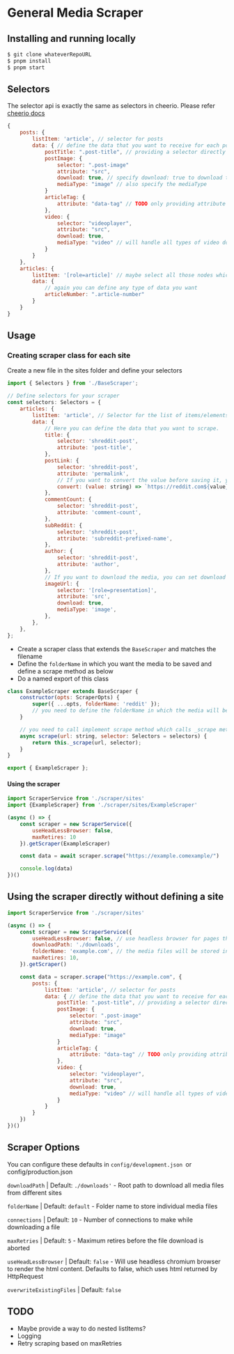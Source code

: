 # General Media Scraper

## Installing and running locally

```bash
$ git clone whateverRepoURL
$ pnpm install
$ pnpm start
```


## Selectors

The selector api is exactly the same as selectors in cheerio. Please refer [cheerio docs](https://cheerio.js.org/docs/basics/selecting) 

```js
{
    posts: {
        listItem: 'article', // selector for posts
        data: { // define the data that you want to receive for each post
            postTitle: ".post-title", // providing a selector directly will resolve to text content
            postImage: {
                selector: ".post-image"
                attribute: "src",
                download: true, // specify download: true to download the media
                mediaType: "image" // also specify the mediaType
            }
            articleTag: {
                attribute: "data-tag" // TODO only providing attribute should run the query on the root listItem / article node
            },
            video: {
                selector: "videoplayer",
                attribute: "src",
                download: true,
                mediaType: "video" // will handle all types of video downloading including m3u8 playlists.
            }
        }
    },
    articles: {
        listItem: '[role=article]' // maybe select all those nodes which have attribute role=article
        data: {
            // again you can define any type of data you want 
            articleNumber: ".article-number"
        }
    }
}
```

## Usage

### Creating scraper class for each site

Create a new file in the sites folder and define your selectors

```js
import { Selectors } from './BaseScraper';

// Define selectors for your scraper
const selectors: Selectors = {
    articles: {
        listItem: 'article', // Selector for the list of items/elements
        data: {
            // Here you can define the data that you want to scrape.
            title: {
                selector: 'shreddit-post',
                attribute: 'post-title',
            },
            postLink: {
                selector: 'shreddit-post',
                attribute: 'permalink',
                // If you want to convert the value before saving it, you can define a convert call back function.
                convert: (value: string) => `https://reddit.com${value}`,
            },
            commentCount: {
                selector: 'shreddit-post',
                attribute: 'comment-count',
            },
            subReddit: {
                selector: 'shreddit-post',
                attribute: 'subreddit-prefixed-name',
            },
            author: {
                selector: 'shreddit-post',
                attribute: 'author',
            },
            // If you want to download the media, you can set download to true and must provide mediaType
            imageUrl: {
                selector: '[role=presentation]',
                attribute: 'src',
                download: true,
                mediaType: 'image',
            },
        },
    },
};
```

- Create a scraper class that extends the `BaseScraper` and matches the filename
- Define the `folderName` in which you want the media to be saved and define a scrape method as below
- Do a named export of this class
```js
class ExampleScraper extends BaseScraper {
    constructor(opts: ScraperOpts) {
        super({ ...opts, folderName: 'reddit' });
        // you need to define the folderName in which the media will be saved
    }

    // you need to call implement scrape method which calls _scrape method and pass the selectors
    async scrape(url: string, selector: Selectors = selectors) {
        return this._scrape(url, selector);
    }
}

export { ExampleScraper };
```
#### Using the scraper

```js
import ScraperService from './scraper/sites'
import {ExampleScraper} from './scraper/sites/ExampleScraper'

(async () => {
    const scraper = new ScraperService({
        useHeadLessBrowser: false,
        maxRetires: 10
    }).getScraper(ExampleScraper)

    const data = await scraper.scrape("https://example.comexample/")

    console.log(data)
})()
```

## Using the scraper directly without defining a site

```js
import ScraperService from './scraper/sites'

(async () => {
    const scraper = new ScraperService({
        useHeadLessBrowser: false, // use headless browser for pages that need rendering
        downloadPath: './downloads',
        folderName: 'example.com', // the media files will be stored in downloads/example.com folder
        maxRetires: 10,
    }).getScraper()

    const data = scraper.scrape("https://example.com", {
        posts: {
            listItem: 'article', // selector for posts
            data: { // define the data that you want to receive for each post
                postTitle: ".post-title", // providing a selector directly will resolve to text content
                postImage: {
                    selector: ".post-image"
                    attribute: "src",
                    download: true,
                    mediaType: "image"
                }
                articleTag: {
                    attribute: "data-tag" // TODO only providing attribute should run the query on the root listItem / article node
                },
                video: {
                    selector: "videoplayer",
                    attribute: "src",
                    download: true,
                    mediaType: "video" // will handle all types of video downloading including m3u8 playlists.
                }
            }
        }
    })
})()
```

## Scraper Options

You can configure these defaults in `config/development.json `or config/production.json

`downloadPath` | Default: `./downloads'` - Root path to download all media files from different sites

`folderName` | Default: `default` - Folder name to store individual media files

`connections` | Default: `10` - Number of connections to make while downloading a file

`maxRetries` | Default: `5` - Maximum retires before the file download is aborted

`useHeadLessBrowser` | Default: `false` - Will use headless chromium browser to render the html content. Defaults to false, which uses html returned by HttpRequest

`overwriteExistingFiles` | Default: `false`

## TODO

- Maybe provide a way to do nested listItems?
- Logging
- Retry scraping based on maxRetries